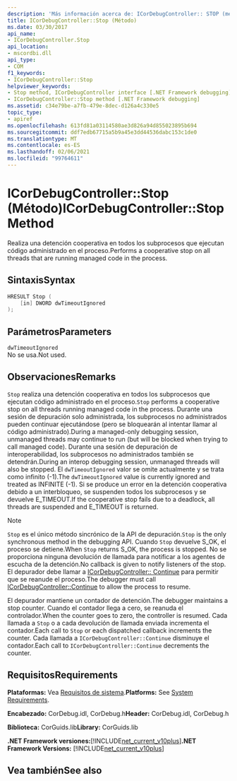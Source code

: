 ```yaml
---
description: 'Más información acerca de: ICorDebugController:: STOP (método)'
title: ICorDebugController::Stop (Método)
ms.date: 03/30/2017
api_name:
- ICorDebugController.Stop
api_location:
- mscordbi.dll
api_type:
- COM
f1_keywords:
- ICorDebugController::Stop
helpviewer_keywords:
- Stop method, ICorDebugController interface [.NET Framework debugging]
- ICorDebugController::Stop method [.NET Framework debugging]
ms.assetid: c34e79be-a7fb-479e-8dec-d126a4c330e5
topic_type:
- apiref
ms.openlocfilehash: 613fd81a03114580ae3d826a94d855023895b694
ms.sourcegitcommit: ddf7edb67715a5b9a45e3dd44536dabc153c1de0
ms.translationtype: MT
ms.contentlocale: es-ES
ms.lasthandoff: 02/06/2021
ms.locfileid: "99764611"
---
```

# <a name="icordebugcontrollerstop-method"></a><span data-ttu-id="d0974-103">ICorDebugController::Stop (Método)</span><span class="sxs-lookup"><span data-stu-id="d0974-103">ICorDebugController::Stop Method</span></span>

<span data-ttu-id="d0974-104">Realiza una detención cooperativa en todos los subprocesos que ejecutan código administrado en el proceso.</span><span class="sxs-lookup"><span data-stu-id="d0974-104">Performs a cooperative stop on all threads that are running managed code in the process.</span></span>  
  
## <a name="syntax"></a><span data-ttu-id="d0974-105">Sintaxis</span><span class="sxs-lookup"><span data-stu-id="d0974-105">Syntax</span></span>  
  
```cpp  
HRESULT Stop (  
    [in] DWORD dwTimeoutIgnored  
);  
```  
  
## <a name="parameters"></a><span data-ttu-id="d0974-106">Parámetros</span><span class="sxs-lookup"><span data-stu-id="d0974-106">Parameters</span></span>  

 `dwTimeoutIgnored`  
 <span data-ttu-id="d0974-107">No se usa.</span><span class="sxs-lookup"><span data-stu-id="d0974-107">Not used.</span></span>  
  
## <a name="remarks"></a><span data-ttu-id="d0974-108">Observaciones</span><span class="sxs-lookup"><span data-stu-id="d0974-108">Remarks</span></span>  

 <span data-ttu-id="d0974-109">`Stop` realiza una detención cooperativa en todos los subprocesos que ejecutan código administrado en el proceso.</span><span class="sxs-lookup"><span data-stu-id="d0974-109">`Stop` performs a cooperative stop on all threads running managed code in the process.</span></span> <span data-ttu-id="d0974-110">Durante una sesión de depuración solo administrada, los subprocesos no administrados pueden continuar ejecutándose (pero se bloquearán al intentar llamar al código administrado).</span><span class="sxs-lookup"><span data-stu-id="d0974-110">During a managed-only debugging session, unmanaged threads may continue to run (but will be blocked when trying to call managed code).</span></span> <span data-ttu-id="d0974-111">Durante una sesión de depuración de interoperabilidad, los subprocesos no administrados también se detendrán.</span><span class="sxs-lookup"><span data-stu-id="d0974-111">During an interop debugging session, unmanaged threads will also be stopped.</span></span> <span data-ttu-id="d0974-112">El `dwTimeoutIgnored` valor se omite actualmente y se trata como infinito (-1).</span><span class="sxs-lookup"><span data-stu-id="d0974-112">The `dwTimeoutIgnored` value is currently ignored and treated as INFINITE (-1).</span></span> <span data-ttu-id="d0974-113">Si se produce un error en la detención cooperativa debido a un interbloqueo, se suspenden todos los subprocesos y se devuelve E_TIMEOUT.</span><span class="sxs-lookup"><span data-stu-id="d0974-113">If the cooperative stop fails due to a deadlock, all threads are suspended and E_TIMEOUT is returned.</span></span>  
  
> [!NOTE]
> <span data-ttu-id="d0974-114">`Stop` es el único método sincrónico de la API de depuración.</span><span class="sxs-lookup"><span data-stu-id="d0974-114">`Stop` is the only synchronous method in the debugging API.</span></span> <span data-ttu-id="d0974-115">Cuando `Stop` devuelve S_OK, el proceso se detiene.</span><span class="sxs-lookup"><span data-stu-id="d0974-115">When `Stop` returns S_OK, the process is stopped.</span></span> <span data-ttu-id="d0974-116">No se proporciona ninguna devolución de llamada para notificar a los agentes de escucha de la detención.</span><span class="sxs-lookup"><span data-stu-id="d0974-116">No callback is given to notify listeners of the stop.</span></span> <span data-ttu-id="d0974-117">El depurador debe llamar a [ICorDebugController:: Continue](icordebugcontroller-continue-method.md) para permitir que se reanude el proceso.</span><span class="sxs-lookup"><span data-stu-id="d0974-117">The debugger must call [ICorDebugController::Continue](icordebugcontroller-continue-method.md) to allow the process to resume.</span></span>  
  
 <span data-ttu-id="d0974-118">El depurador mantiene un contador de detención.</span><span class="sxs-lookup"><span data-stu-id="d0974-118">The debugger maintains a stop counter.</span></span> <span data-ttu-id="d0974-119">Cuando el contador llega a cero, se reanuda el controlador.</span><span class="sxs-lookup"><span data-stu-id="d0974-119">When the counter goes to zero, the controller is resumed.</span></span> <span data-ttu-id="d0974-120">Cada llamada a `Stop` o a cada devolución de llamada enviada incrementa el contador.</span><span class="sxs-lookup"><span data-stu-id="d0974-120">Each call to `Stop` or each dispatched callback increments the counter.</span></span> <span data-ttu-id="d0974-121">Cada llamada a `ICorDebugController::Continue` disminuye el contador.</span><span class="sxs-lookup"><span data-stu-id="d0974-121">Each call to `ICorDebugController::Continue` decrements the counter.</span></span>  
  
## <a name="requirements"></a><span data-ttu-id="d0974-122">Requisitos</span><span class="sxs-lookup"><span data-stu-id="d0974-122">Requirements</span></span>  

 <span data-ttu-id="d0974-123">**Plataformas:** Vea [Requisitos de sistema](../../get-started/system-requirements.md).</span><span class="sxs-lookup"><span data-stu-id="d0974-123">**Platforms:** See [System Requirements](../../get-started/system-requirements.md).</span></span>  
  
 <span data-ttu-id="d0974-124">**Encabezado:** CorDebug.idl, CorDebug.h</span><span class="sxs-lookup"><span data-stu-id="d0974-124">**Header:** CorDebug.idl, CorDebug.h</span></span>  
  
 <span data-ttu-id="d0974-125">**Biblioteca:** CorGuids.lib</span><span class="sxs-lookup"><span data-stu-id="d0974-125">**Library:** CorGuids.lib</span></span>  
  
 <span data-ttu-id="d0974-126">**.NET Framework versiones:**[!INCLUDE[net_current_v10plus](../../../../includes/net-current-v10plus-md.md)]</span><span class="sxs-lookup"><span data-stu-id="d0974-126">**.NET Framework Versions:** [!INCLUDE[net_current_v10plus](../../../../includes/net-current-v10plus-md.md)]</span></span>  
  
## <a name="see-also"></a><span data-ttu-id="d0974-127">Vea también</span><span class="sxs-lookup"><span data-stu-id="d0974-127">See also</span></span>
